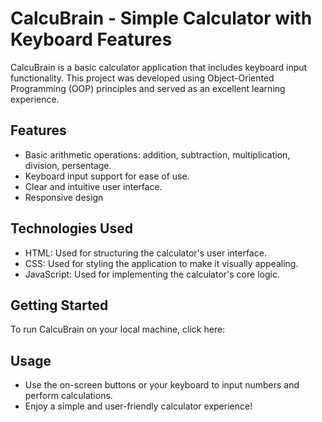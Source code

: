 # CalcuBrain - Simple Calculator with Keyboard Features

CalcuBrain is a basic calculator application that includes keyboard input functionality. This project was developed using Object-Oriented Programming (OOP) principles and served as an excellent learning experience.

## Features

- Basic arithmetic operations: addition, subtraction, multiplication, division, persentage.
- Keyboard input support for ease of use.
- Clear and intuitive user interface.
- Responsive design

## Technologies Used

- HTML: Used for structuring the calculator's user interface.
- CSS: Used for styling the application to make it visually appealing.
- JavaScript: Used for implementing the calculator's core logic.

## Getting Started

To run CalcuBrain on your local machine, click here:

## Usage

- Use the on-screen buttons or your keyboard to input numbers and perform calculations.
- Enjoy a simple and user-friendly calculator experience!
